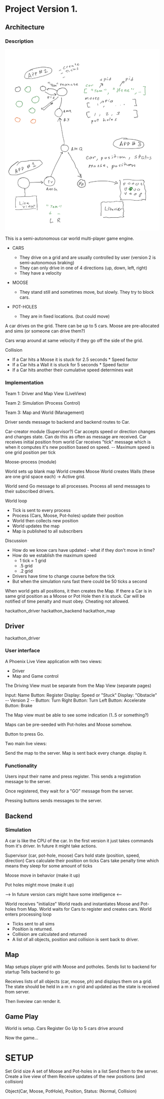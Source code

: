 
# Project Version 1.

## Architecture

### Description

![arch](arch.png?raw=true "Arch")


This is a semi-autonomous car world multi-player game engine.

* CARS
  * They drive on a grid and are usually controlled by user (version 2 is semi-autonomous braking)
  * They can only drive in one of 4 directions (up, down, left, right)
  * They have a velocity

* MOOSE 
  * They stand still and sometimes move, but slowly. They try to block cars.

* POT-HOLES
  * They are in fixed locations. (but could move)

A car drives on the grid. There can be up to 5 cars. 
Moose are pre-allocated and sims (or someone can drive them?)

Cars wrap around at same velocity if they go off the side of the grid.

Collision 
 * If a Car hits a Moose it is stuck for 2.5 seconds * Speed factor
 * If a Car hits a Wall it is stuck for 5 seconds * Speed factor
 * If a Car hits another their cumulative speed determines wait 

### Implementation

Team 1: Driver and Map View (LiveView)

Team 2: Simulation (Process Control)

Team 3: Map and World (Management)


Driver sends message to backend and backend routes to Car.

Car-creator module (Supervisor?)
Car accepts speed or direction changes and changes state. Can do this as often as message are received.
Car receives initial position from world
Car receives "tick" message which is when it computes it's new position based on speed.
-- Maximum speed is one grid position per tick

Moose-process (module)

World sets up blank map
World creates Moose
World creates Walls (these are one grid space each) -> Active grid.

World send Go message to all processes.
Process all send messages to their subscribed drivers.

World loop
 * Tick is sent to every process
 * Process (Cars, Moose, Pot-holes) update their position
 * World then collects new position
 * World updates the map
 * Map is published to all subscribers

 Discussion
 * How do we know cars have updated - what if they don't move in time?
 * How do we establish the maximum speed
   * 1 tick = 1 grid
   * .5 grid
   * .2 grid
 * Drivers have time to change course before the tick
 * But when the simulation runs fast there could be 50 ticks a second

 When world gets all positions, it then creates the Map.
 If there a Car is in same grid position as a Moose or Pot Hole then it is stuck.
 Car will be notified of time penalty and must obey. Cheating not allowed.

hackathon_driver
hackathon_backend
hackathon_map

## Driver

hackathon_driver



### User interface

A Phoenix Live View application with two views:
 * Driver
 * Map and Game control


The Driving View must be separate from the Map View (separate pages)

Input: Name
Button: Register
Display: Speed or "Stuck"
Display: "Obstacle" -- Version 2 -- 
Button: Turn Right
Button: Turn Left
Button: Accelerate
Button: Brake

The Map view must be able to see some indication (1..5 or something?)

Maps can be pre-seeded with Pot-holes and Moose somehow.

Button to press Go. 

Two main live views:

Send the map to the server.
Map is sent back every change. display it.

### Functionality

Users input their name and press register. This sends a registration message to the server.

Once registered, they wait for a "GO" message from the server. 

Pressing buttons sends messages to the server.


## Backend
### Simulation

A car is like the CPU of the car. In the first version it just takes commands from it's driver.
In future it might take actions.

Supervisor (car, pot-hole, moose)
Cars hold state (position, speed, direction)
Cars calculate their position on ticks
Cars take penalty time which means they sleep for some amount of ticks

Moose move in behavior (make it up)

Pot holes might move (make it up)

--> In future version cars might have some intelligence <--

World receives "initialize"
World reads and instantiates Moose and Pot-holes from Map.
World waits for Cars to register and creates cars.
World enters processing loop
* Ticks sent to all sims
* Position is returned.
* Collision are calculated and returned
* A list of all objects, position and collision is sent back to driver.


## Map

Map setups player grid with Moose and potholes.
Sends list to backend for startup
Tells backend to go

Receives lists of all objects (car, moose, ph) and displays them on a grid.
The state should be held in a m x n grid and updated as the state is received from server.

Then liveview can render it.


## Game Play

World is setup. Cars Register
Go
Up to 5 cars drive around


Now the game... 




# SETUP

Set Grid size
A set of Moose and Pot-holes in a list
Send them to the server.
Create a live view of them
Receive updates of the new positions (and collision)


Object(Car, Moose, PotHole), Position, Status: (Normal, Collision)